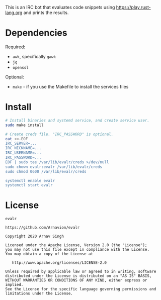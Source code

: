 This is an IRC bot that evaluates code snippets using <https://play.rust-lang.org> and prints the results.


# Dependencies

Required:

- `awk`, specifically `gawk`
- `jq`
- `openssl`

Optional:

- `make` - if you use the Makefile to install the services files


# Install

```sh
# Install binaries and systemd service, and create service user.
sudo make install

# Create creds file. "IRC_PASSWORD" is optional.
cat <<-EOF
IRC_SERVER=...
IRC_NICKNAME=...
IRC_USERNAME=...
IRC_PASSWORD=...
EOF | sudo tee /var/lib/evalr/creds >/dev/null
sudo chown evalr:evalr /var/lib/evalr/creds
sudo chmod 0600 /var/lib/evalr/creds

systemctl enable evalr
systemctl start evalr
```


# License

```
evalr

https://github.com/Arnavion/evalr

Copyright 2020 Arnav Singh

Licensed under the Apache License, Version 2.0 (the "License");
you may not use this file except in compliance with the License.
You may obtain a copy of the License at

   http://www.apache.org/licenses/LICENSE-2.0

Unless required by applicable law or agreed to in writing, software
distributed under the License is distributed on an "AS IS" BASIS,
WITHOUT WARRANTIES OR CONDITIONS OF ANY KIND, either express or implied.
See the License for the specific language governing permissions and
limitations under the License.
```
